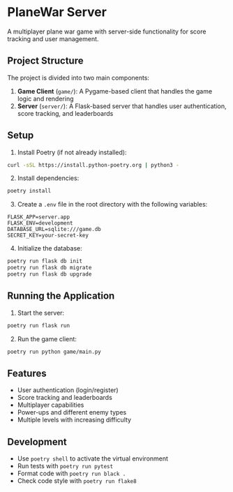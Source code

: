 # PlaneWar Server

A multiplayer plane war game with server-side functionality for score tracking and user management.

## Project Structure

The project is divided into two main components:

1. **Game Client** (`game/`): A Pygame-based client that handles the game logic and rendering
2. **Server** (`server/`): A Flask-based server that handles user authentication, score tracking, and leaderboards

## Setup

1. Install Poetry (if not already installed):
```bash
curl -sSL https://install.python-poetry.org | python3 -
```

2. Install dependencies:
```bash
poetry install
```

3. Create a `.env` file in the root directory with the following variables:
```
FLASK_APP=server.app
FLASK_ENV=development
DATABASE_URL=sqlite:///game.db
SECRET_KEY=your-secret-key
```

4. Initialize the database:
```bash
poetry run flask db init
poetry run flask db migrate
poetry run flask db upgrade
```

## Running the Application

1. Start the server:
```bash
poetry run flask run
```

2. Run the game client:
```bash
poetry run python game/main.py
```

## Features

- User authentication (login/register)
- Score tracking and leaderboards
- Multiplayer capabilities
- Power-ups and different enemy types
- Multiple levels with increasing difficulty

## Development

- Use `poetry shell` to activate the virtual environment
- Run tests with `poetry run pytest`
- Format code with `poetry run black .`
- Check code style with `poetry run flake8` 